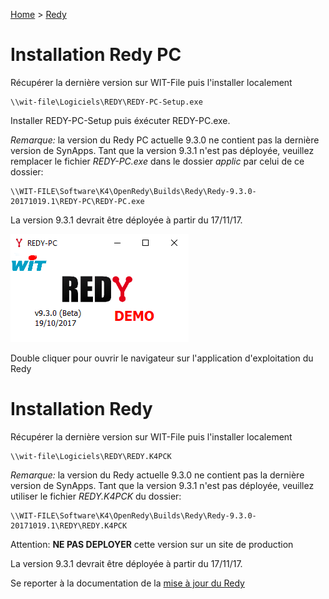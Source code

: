 [Home](../sitemap.md) > [Redy](index.md)

# Installation Redy PC

Récupérer la dernière version sur WIT-File puis l'installer localement
```
\\wit-file\Logiciels\REDY\REDY-PC-Setup.exe
```
Installer REDY-PC-Setup puis éxécuter REDY-PC.exe.

*Remarque:* la version du Redy PC actuelle 9.3.0 ne contient pas la dernière version de SynApps. Tant que la version 9.3.1 n'est pas déployée, veuillez remplacer le fichier *REDY-PC.exe* dans le dossier *applic* par celui de ce dossier:

```
\\WIT-FILE\Software\K4\OpenRedy\Builds\Redy\Redy-9.3.0-20171019.1\REDY-PC\REDY-PC.exe
```
La version 9.3.1 devrait être déployée à partir du 17/11/17.

![RedyPC](../assets/redyPCexe.png)

Double cliquer pour ouvrir le navigateur sur l'application d'exploitation du Redy

# Installation Redy

Récupérer la dernière version sur WIT-File puis l'installer localement
```
\\wit-file\Logiciels\REDY\REDY.K4PCK
```

*Remarque:* la version du Redy actuelle 9.3.0 ne contient pas la dernière version de SynApps. Tant que la version 9.3.1 n'est pas déployée, veuillez utiliser le fichier *REDY.K4PCK* du dossier:

```
\\WIT-FILE\Software\K4\OpenRedy\Builds\Redy\Redy-9.3.0-20171019.1\REDY\REDY.K4PCK
```
Attention: **NE PAS DEPLOYER** cette version sur un site de production

La version 9.3.1 devrait être déployée à partir du 17/11/17.

Se reporter à la documentation de la [mise à jour du Redy](http://www.wit.fr/?page_id=14117&download-info=mise-a-jour-dun-redy-faq-70)



